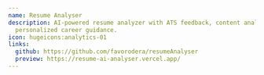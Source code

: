 ```yaml
---
name: Resume Analyser
description: AI-powered resume analyzer with ATS feedback, content analysis, and
  personalized career guidance.
icon: hugeicons:analytics-01
links:
  github: https://github.com/favorodera/resumeAnalyser
  preview: https://resume-ai-analyser.vercel.app/
---
```

